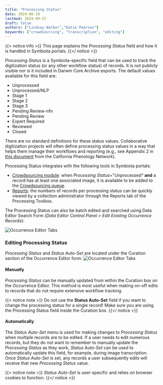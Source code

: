 ```yaml
---
title: "Processing Status"
date: 2024-06-10
lastmod: 2024-09-27
draft: false
authors: ["Lindsay Walker","Katie Pearson"]
keywords: ["crowdsourcing", "transcription", "editing"]
---
```


{{< notice info >}}
 This page explains the _Processing Status_ field and how it is handled in Symbiota portals.
{{</ notice >}}

_Processing Status_ is a Symbiota-specific field that can be used to track the digitization status (or any other workflow status) of records. It is not publicly visible nor is it included in Darwin Core Archive exports. The default values available for this field are:
* Unprocessed
* Unprocessed/NLP
* Stage 1
* Stage 2
* Stage 3
* Pending Review-nfn
* Pending Review
* Expert Required
* Reviewed
* Closed

There are no standard definitions for these status values. Collaborative digitization projects will often define processing status values in a way that helps them manage their workflows and reporting (e.g., see Appendix 2 in [this document](https://www.capturingcaliforniasflowers.org/uploads/1/6/3/7/16372936/6_labeltranscriptionguide_jan2020.docx) from the California Phenology Network).

Processing Status integrates with the following tools in Symbiota portals:

* [Crowdsourcing module](/symbiota-docs/editor/crowdsource/): when _Processing Status_="Unprocessed" **and** a record has at least one associated image, it is available to be added to the [Crowdsourcing queue](/symbiota-docs/coll_manager/crowdsource/edit/).
* [Reports](/symbiota-docs/coll_manager/stats/): the numbers of records per processing status can be quickly viewed by a collection administrator through the Reports tab of the Processing Toolbox.

The Processing Status can also be batch edited and searched using Data Editor Search Form (_Data Editor Control Panel > Edit Existing Occurrence Records_):

![Occurrence Editor Tabs](/symbiota-docs/images/processingstatusquery.png)

### Editing Processing Status
_Processing Status_ and _Status Auto-Set_ are located under the Curation section of the Occurrence Editor form:
![Occurrence Editor Tabs](/symbiota-docs/images/processingstatus.png)

#### Manually
_Processing Status_ can be manually updated from within the Curation box on the Occurrence Editor. This method is most useful when making on-off edits to records that do not require extensive workflow tracking.

{{< notice note >}}
Do not use the **Status Auto-Set** field if you want to change the processing status for a single record! Make sure you are using the Processing Status field inside the Curation box.
{{</ notice >}}

#### Automatically
The _Status Auto-Set_ menu is used for making changes to _Processing Status_ when multiple records are to be edited. If a user needs to edit numerous records, but they do not want to remember to manually update the _Processing Status_ as they work, _Status Auto-Set_ can be used to automatically update this field, for example, during image transcription. Once _Status Auto-Set_ is set, any records a user subsequently edits will receive that new _Processing Status_ value. 

{{< notice note >}}
_Status Auto-Set_ is user-specific and relies on browser cookies to function.
{{</ notice >}}